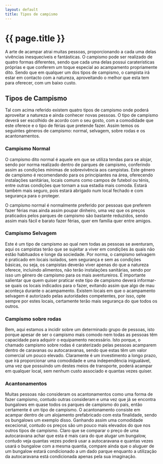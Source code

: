 ```yaml
---
layout: default
title: Tipos de campismo
---
```


# {{ page.title }}

A arte de acampar atrai muitas pessoas, proporcionando a cada uma delas vivências inesquecíveis e fantásticas. O campismo pode ser realizado de quatro formas diferentes, sendo que cada uma delas possui caraterísticas próprias e que conferem um toque especial ao acampamento propriamente dito. Sendo que em qualquer um dos tipos de campismo, o campista irá estar em contacto com a natureza, aproveitando o melhor que esta tem para oferecer, com um baixo custo.

## Tipos de Campismo

Tal com acima referido existem quatro tipos de campismo onde poderá aproveitar a natureza e ainda conhecer novas pessoas. O tipo de campismo deverá ser escolhido de acordo com o seu gosto, com a comodidade que este oferece e o tipo de férias que pretende fazer. Assim temos os seguintes géneros de campismo: normal, selvagem, sobre rodas e os acantonamentos.

### Campismo Normal

O campismo dito normal é aquele em que se utiliza tendas para se alojar, sendo por norma realizado dentro de parques de campismo, conferindo assim as condições mínimas de sobrevivência aos campistas. Este género de campismo é recomendando para os principiantes na área, oferecendo instalações sanitárias, locais comuns como campos de futebol ou ténis, entre outras condições que tornam a sua estadia mais comoda. Estará também mais seguro, pois estará abrigado num local fechado e com segurança para o proteger.

O campismo normal é normalmente preferido por pessoas que preferem fazer férias mas ainda assim poupar dinheiro, uma vez que os preços praticados pelos parques de campismo são bastante reduzidos, sendo assim mais fácil e barato fazer férias, quer em família quer entre amigos.

### Campismo Selvagem

Este é um tipo de campismo ao qual nem todas as pessoas se aventuram, aqui os campistas terão que se sujeitar a viver em condições às quais não estão habituados e longe da sociedade. Por norma, o campismo selvagem é praticado em locais isolados, sem segurança e sem as condições básicas, ou seja, os campistas deverão viver apenas do que a natureza oferece, incluindo alimentos, não terão instalações sanitárias, sendo por isso um género de campismo para os mais aventureiros. É importante salientar que quem quiser praticar este tipo de campismo deverá informar-se quais os locais indicados para o fazer, evitando assim que algo de mau aconteça durante o acampamento. Existem locais em que o acampamento selvagem é autorizado pelas autoridades competentes, por isso, opte sempre por estes locais, certamente terão mais segurança do que todos os outros.

### Campismo sobre rodas

Bem, aqui estamos a incidir sobre um determinado grupo de pessoas, isto porque apesar de ser o campismo mais comodo nem todas as pessoas têm capacidade para adquirir o equipamento necessário. Isto porque, o chamado campismo sobre rodas é caraterizado pelas pessoas acamparem dentro de caravanas ou autocaravanas, sendo que estas têm um valor comercial um pouco elevado.  Claramente é um investimento a longo prazo, que irá proporcionar uma comodidade e uma independência inigualável, uma vez que possuindo um destes meios de transporte, poderá acampar em qualquer local, sem nenhum custo associado e quantas vezes quiser.

### Acantonamentos

Muitas pessoas não consideram os acantonamentos como uma forma de fazer campismo, contudo outras consideram e uma vez que já se encontra bungalows em quase todos os parques de campismo do país, então certamente é um tipo de campismo. O acantonamento consiste em acampar dentro de um alojamento prefabricado com esta finalidade, sendo os bungalows um exemplo disso. Ganhando assim uma comodidade excecional, contudo os preços são um pouco mais elevados do que nos outros tipos de campismo. Claro que se comparar o preço de uma autocaravana achar que esta é mais cara do que alugar um bungalow, contudo veja quantas vezes poderá usar a autocaravana e quantas vezes usará o bungalow com a mesma quantia, compare ainda que o aluguer de um bungalow estará condicionado a um dado parque enquanto a utilização da autocaravana está condicionada apenas pela sua imaginação.
